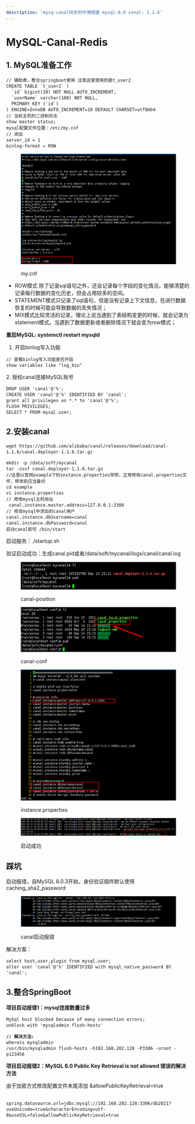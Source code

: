 ```yaml
---
description: 'mysq-canal同步的环境搭建 mysql:8.0 canal: 1.1.6'
---
```


# MySQL-Canal-Redis

## 1. MySQL准备工作

```
// 辅助表，整合springboot使用 注意这里使用的是t_user2
CREATE TABLE `t_user2` (
  `id` bigint(20) NOT NULL AUTO_INCREMENT,
  `userName` varchar(100) NOT NULL,
  PRIMARY KEY (`id`)
) ENGINE=InnoDB AUTO_INCREMENT=10 DEFAULT CHARSET=utf8mb4
// 当前主机的二进制日志
show master status;
mysql配置文件位置：/etc/my.cnf
// 添加
server_id = 1
binlog-format = ROW
```

<figure><img src="../../.gitbook/assets/image (9) (1).png" alt=""><figcaption><p>my.cnf</p></figcaption></figure>

* ROW模式 除了记录sql语句之外，还会记录每个字段的变化情况，能够清楚的记录每行数据的变化历史，但会占用较多的空间。
* STATEMENT模式只记录了sql语句，但是没有记录上下文信息，在进行数据恢复的时候可能会导致数据的丢失情况；
* MIX模式比较灵活的记录，理论上说当遇到了表结构变更的时候，就会记录为statement模式。当遇到了数据更新或者删除情况下就会变为row模式；

**重启MySQL: systemctl restart mysqld**

1. 开启binlog写入功能   &#x20;

```
// 查看binlog写入功能是否开启
show variables like "log_bin"
```

2\. 授权canal连接MySQL账号

```
DROP USER 'canal'@'%';
CREATE USER 'canal'@'%' IDENTIFIED BY 'canal';  
grant all privileges on *.* to 'canal'@'%';
FLUSH PRIVILEGES;
SELECT * FROM mysql.user;
```

## 2.安装canal

```
wget https://github.com/alibaba/canal/releases/download/canal-1.1.6/canal.deployer-1.1.6.tar.gz
```

```
mkdir -p /data/soft/mycanal       
tar -zxvf canal.deployer-1.1.6.tar.gz 
//这里以官网example下的instance.properties举例，正常修改canal.properties文件，修改前应当备份
cd example
vi instance.properties
// 修改mysql主机地址
 canal.instance.master.address=127.0.0.1:3306
// 修改mysql中添加的canal用户
canal.instance.dbUsername=canal
canal.instance.dbPassword=canal
启动canal即可 /bin/start
```

启动服务：./startup.sh

验证启动成功：生成canal.pid或者/data/soft/mycanal/logs/canal/canal.log&#x20;

<figure><img src="../../.gitbook/assets/image (6) (2).png" alt=""><figcaption><p>canal-position</p></figcaption></figure>

<figure><img src="../../.gitbook/assets/image (8) (2).png" alt=""><figcaption><p>canal-conf</p></figcaption></figure>

<figure><img src="../../.gitbook/assets/image (1) (4) (1).png" alt=""><figcaption><p>instance.properties</p></figcaption></figure>

<figure><img src="../../.gitbook/assets/image (3).png" alt=""><figcaption><p>启动成功</p></figcaption></figure>

## 踩坑

启动报错，自MySQL 8.0.3开始，身份验证插件默认使用caching\_sha2\_password

<figure><img src="../../.gitbook/assets/image (5).png" alt=""><figcaption><p>canal启动报错</p></figcaption></figure>

解决方案：

```
select host,user,plugin from mysql.user;
alter user 'canal'@'%' IDENTIFIED with mysql_native_password BY 'canal';  
```

## 3.整合SpringBoot

**项目启动报错1：mysql连接数量过多**

```
MySql host blocked because of many connection errors;
unblock with 'mysqladmin flush-hosts'
```

<pre><code><strong>// 解决方法:
</strong>whereis mysqladmin
/usr/bin/mysqladmin flush-hosts -h192.168.202.128 -P3306 -uroot -p123456
</code></pre>

**项目启动报错2：MySQL 8.0 Public Key Retrieval is not allowed 错误的解决方法**

由于加密方式修改配置文件末尾添加 \&allowPublicKeyRetrieval=true

```

spring.datasource.url=jdbc:mysql://192.168.202.128:3306/db2021?useUnicode=true&characterEncoding=utf-8&useSSL=false&allowPublicKeyRetrieval=true
```
